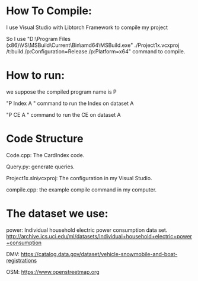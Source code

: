 # How To Compile:
I use Visual Studio with Libtorch Framework to compile my project

So I use "D:\Program Files (x86)\VS\MSBuild\Current\Bin\amd64\MSBuild.exe" ./Project1x.vcxproj /t:build /p:Configuration=Release /p:Platform=x64" command to compile.

# How to run:
we suppose the compiled program name is P

"P Index A " command to run the Index on dataset A

"P CE A " command to run the CE on dataset A

# Code Structure

Code.cpp: The CardIndex code.

Query.py: generate queries.

Project1x.sln\vcxproj: The configuration in my Visual Studio.

compile.cpp: the example compile command in my computer.

# The dataset we use:

power: Individual household electric power consumption data set. http://archive.ics.uci.edu/ml/datasets/Individual+household+electric+power+consumption

DMV: https://catalog.data.gov/dataset/vehicle-snowmobile-and-boat-registrations

OSM: https://www.openstreetmap.org